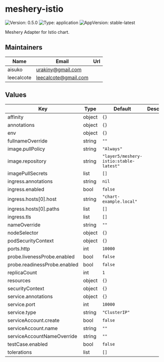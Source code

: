 # meshery-istio

![Version: 0.5.0](https://img.shields.io/badge/Version-0.5.0-informational?style=flat-square) ![Type: application](https://img.shields.io/badge/Type-application-informational?style=flat-square) ![AppVersion: stable-latest](https://img.shields.io/badge/AppVersion-stable--latest-informational?style=flat-square)

Meshery Adapter for Istio chart.

## Maintainers

| Name       | Email                  | Url |
| ---------- | ---------------------- | --- |
| aisuko     | <urakiny@gmail.com>    |     |
| leecalcote | <leecalcote@gmail.com> |     |

## Values

| Key                          | Type   | Default                                | Description |
| ---------------------------- | ------ | -------------------------------------- | ----------- |
| affinity                     | object | `{}`                                   |             |
| annotations                  | object | `{}`                                   |             |
| env                          | object | `{}`                                   |             |
| fullnameOverride             | string | `""`                                   |             |
| image.pullPolicy             | string | `"Always"`                             |             |
| image.repository             | string | `"layer5/meshery-istio:stable-latest"` |             |
| imagePullSecrets             | list   | `[]`                                   |             |
| ingress.annotations          | string | `nil`                                  |             |
| ingress.enabled              | bool   | `false`                                |             |
| ingress.hosts[0].host        | string | `"chart-example.local"`                |             |
| ingress.hosts[0].paths       | list   | `[]`                                   |             |
| ingress.tls                  | list   | `[]`                                   |             |
| nameOverride                 | string | `""`                                   |             |
| nodeSelector                 | object | `{}`                                   |             |
| podSecurityContext           | object | `{}`                                   |             |
| ports.http                   | int    | `10000`                                |             |
| probe.livenessProbe.enabled  | bool   | `false`                                |             |
| probe.readinessProbe.enabled | bool   | `false`                                |             |
| replicaCount                 | int    | `1`                                    |             |
| resources                    | object | `{}`                                   |             |
| securityContext              | object | `{}`                                   |             |
| service.annotations          | object | `{}`                                   |             |
| service.port                 | int    | `10000`                                |             |
| service.type                 | string | `"ClusterIP"`                          |             |
| serviceAccount.create        | bool   | `false`                                |             |
| serviceAccount.name          | string | `""`                                   |             |
| serviceAccountNameOverride   | string | `""`                                   |             |
| testCase.enabled             | bool   | `false`                                |             |
| tolerations                  | list   | `[]`                                   |             |
